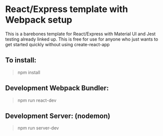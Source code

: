 # React/Express template with Webpack setup
This is a barebones template for React/Express with Material UI and Jest testing already linked up. This is free for use for anyone who just wants to get started quickly without using create-react-app

## To install:
> npm install

## Development Webpack Bundler:
>  npm run react-dev

## Development Server: (nodemon)
> npm run server-dev